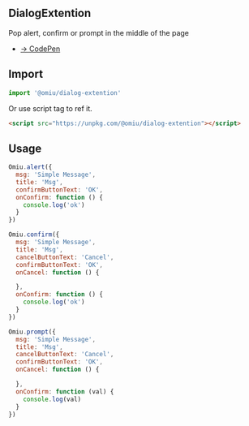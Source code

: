 ## DialogExtention

Pop alert, confirm or prompt in the middle of the page

* [→ CodePen](https://codepen.io/omijs/pen/GRpOBmL)

## Import

```js
import '@omiu/dialog-extention'
```

Or use script tag to ref it.


```html
<script src="https://unpkg.com/@omiu/dialog-extention"></script>
```

## Usage

```js
Omiu.alert({
  msg: 'Simple Message',
  title: 'Msg',
  confirmButtonText: 'OK',
  onConfirm: function () {
    console.log('ok')
  }
})

Omiu.confirm({
  msg: 'Simple Message',
  title: 'Msg',
  cancelButtonText: 'Cancel',
  confirmButtonText: 'OK',
  onCancel: function () {

  },
  onConfirm: function () {
    console.log('ok')
  }
})

Omiu.prompt({
  msg: 'Simple Message',
  title: 'Msg',
  cancelButtonText: 'Cancel',
  confirmButtonText: 'OK',
  onCancel: function () {

  },
  onConfirm: function (val) {
    console.log(val)
  }
})
```


